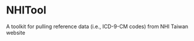 NHITool
=======

A toolkit for pulling reference data (i.e., ICD-9-CM codes) from NHI Taiwan website
